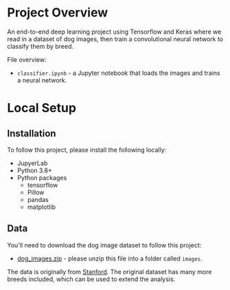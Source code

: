 # Project Overview

An end-to-end deep learning project using Tensorflow and Keras where we read in a dataset of dog images, then train a convolutional neural network to classify them by breed.

File overview:

* `classifier.ipynb` - a Jupyter notebook that loads the images and trains a neural network.

# Local Setup

## Installation

To follow this project, please install the following locally:

* JupyerLab
* Python 3.8+
* Python packages
    * tensorflow
    * Pillow
    * pandas
    * matplotlib
    

## Data

You'll need to download the dog image dataset to follow this project:

* [dog_images.zip](https://drive.google.com/uc?export=download&id=1sj62C-9WKD09-8iYSeEvXmAGQoY2oFFQ) - please unzip this file into a folder called `images`.

The data is originally from [Stanford](http://vision.stanford.edu/aditya86/ImageNetDogs/).  The original dataset has many more breeds included, which can be used to extend the analysis.


